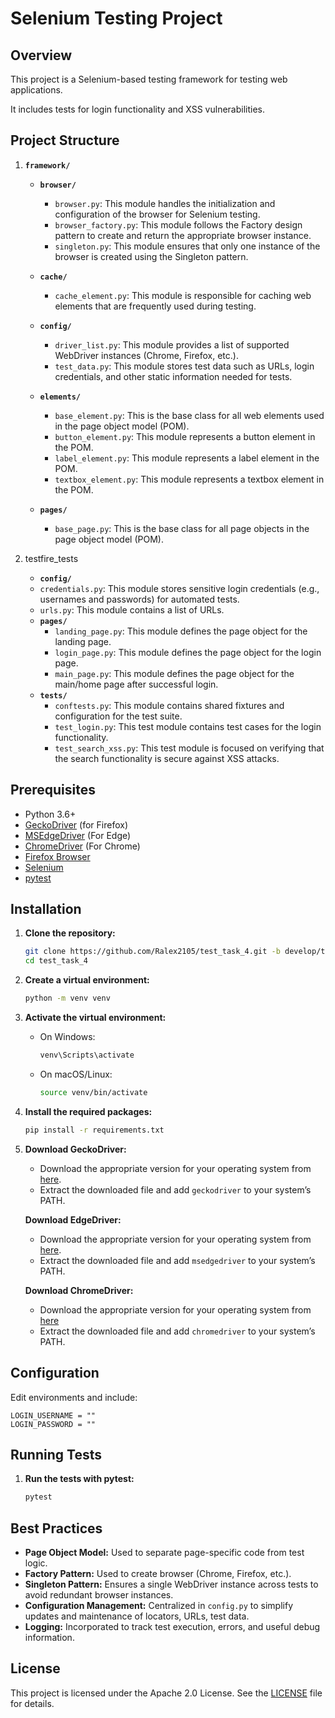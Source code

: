 # Selenium Testing Project

## Overview

This project is a Selenium-based testing framework for testing web applications. 

It includes tests for login functionality and XSS vulnerabilities.

## Project Structure

1. **`framework/`**

   - **`browser/`**
     - `browser.py`: This module handles the initialization and configuration of the browser for Selenium testing.
     - `browser_factory.py`: This module follows the Factory design pattern to create and return the appropriate browser instance.
     - `singleton.py`: This module ensures that only one instance of the browser is created using the Singleton pattern.
     
   - **`cache/`**
     - `cache_element.py`: This module is responsible for caching web elements that are frequently used during testing.
     
   - **`config/`**
     - `driver_list.py`: This module provides a list of supported WebDriver instances (Chrome, Firefox, etc.).
     - `test_data.py`: This module stores test data such as URLs, login credentials, and other static information needed for tests.
     
   - **`elements/`**
     - `base_element.py`: This is the base class for all web elements used in the page object model (POM).
     - `button_element.py`: This module represents a button element in the POM.
     - `label_element.py`: This module represents a label element in the POM.
     - `textbox_element.py`: This module represents a textbox element in the POM.
     
   - **`pages/`**
     - `base_page.py`: This is the base class for all page objects in the page object model (POM).

2. testfire_tests

    - **`config/`**
     - `credentials.py`: This module stores sensitive login credentials (e.g., usernames and passwords) for automated tests.
     - `urls.py`: This module contains a list of URLs.
   - **`pages/`**
     - `landing_page.py`: This module defines the page object for the landing page.
     - `login_page.py`: This module defines the page object for the login page.
     - `main_page.py`: This module defines the page object for the main/home page after successful login.
   - **`tests/`**
     - `conftests.py`: This module contains shared fixtures and configuration for the test suite.
     - `test_login.py`: This test module contains test cases for the login functionality.
     - `test_search_xss.py`: This test module is focused on verifying that the search functionality is secure against XSS attacks.
     

## Prerequisites

- Python 3.6+
- [GeckoDriver](https://github.com/mozilla/geckodriver/releases) (for Firefox)
- [MSEdgeDriver](ttps://developer.microsoft.com/en-us/microsoft-edge/tools/webdriver/) (For Edge)
- [ChromeDriver](https://sites.google.com/chromium.org/driver/) (For Chrome)
- [Firefox Browser](https://www.mozilla.org/en-US/firefox/new/)
- [Selenium](https://pypi.org/project/selenium/)
- [pytest](https://pypi.org/project/pytest/)

## Installation

1. **Clone the repository:**

   ```bash
   git clone https://github.com/Ralex2105/test_task_4.git -b develop/task_2
   cd test_task_4

2. **Create a virtual environment:**

   ```bash
   python -m venv venv

3. **Activate the virtual environment:**

   - On Windows:

     ```bash
     venv\Scripts\activate
     ```

   - On macOS/Linux:

     ```bash
     source venv/bin/activate
     ```

4. **Install the required packages:**

   ```bash
   pip install -r requirements.txt

5. **Download GeckoDriver:**
   - Download the appropriate version for your operating system from [here](https://github.com/mozilla/geckodriver/releases).
   - Extract the downloaded file and add `geckodriver` to your system’s PATH.
   
   **Download EdgeDriver:**
   - Download the appropriate version for your operating system from [here](https://developer.microsoft.com/en-us/microsoft-edge/tools/webdriver/).
   - Extract the downloaded file and add `msedgedriver` to your system’s PATH.
   
   **Download ChromeDriver:**
   - Download the appropriate version for your operating system from [here](https://sites.google.com/chromium.org/driver/)
   - Extract the downloaded file and add `chromedriver` to your system’s PATH.

## Configuration

Edit environments and include:

    LOGIN_USERNAME = ""
    LOGIN_PASSWORD = ""

## Running Tests

1. **Run the tests with pytest:**

   ```bash
   pytest

## Best Practices

- **Page Object Model:** Used to separate page-specific code from test logic.
- **Factory Pattern:** Used to create browser (Chrome, Firefox, etc.).
- **Singleton Pattern:** Ensures a single WebDriver instance across tests to avoid redundant browser instances.
- **Configuration Management:** Centralized in `config.py` to simplify updates and maintenance of locators, URLs, test data.
- **Logging:** Incorporated to track test execution, errors, and useful debug information.

## License
This project is licensed under the Apache 2.0 License. See the [LICENSE](LICENSE) file for details.
